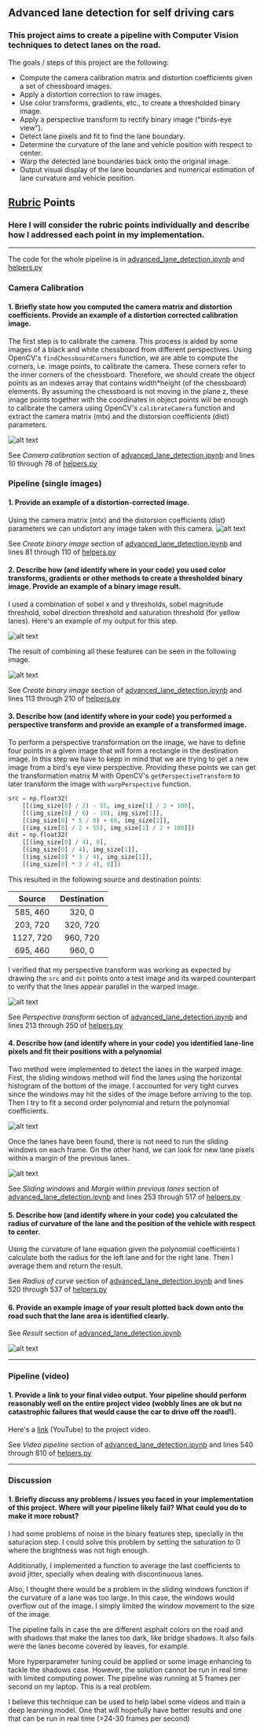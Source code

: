 ## Advanced lane detection for self driving cars

### This project aims to create a pipeline with Computer Vision techniques to detect lanes on the road.

The goals / steps of this project are the following:

* Compute the camera calibration matrix and distortion coefficients given a set of chessboard images.
* Apply a distortion correction to raw images.
* Use color transforms, gradients, etc., to create a thresholded binary image.
* Apply a perspective transform to rectify binary image ("birds-eye view").
* Detect lane pixels and fit to find the lane boundary.
* Determine the curvature of the lane and vehicle position with respect to center.
* Warp the detected lane boundaries back onto the original image.
* Output visual display of the lane boundaries and numerical estimation of lane curvature and vehicle position.

[//]: # (Image References)

[image1]: ./output_images/chessboard_undistorted.png "Chessboard undistortion"
[image2]: ./output_images/undistorted.png "Undistorted"
[image3]: ./output_images/gradients_and_color.png "Gradients and color processing"
[image4]: ./output_images/combined.png "Gradients and color processing combined"
[image5]: ./output_images/warped.png "Bird's eye view transformation"
[image6]: ./output_images/sliding_windows.png "Lane finding with sliding windows"
[image7]: ./output_images/previous_poly.png "Lane finding with previous polynomial coefficients"
[image8]: ./output_images/result.png "Unwarped detections on original image"

[video1]: ./project_video.mp4 "Video"

## [Rubric](https://review.udacity.com/#!/rubrics/571/view) Points

### Here I will consider the rubric points individually and describe how I addressed each point in my implementation.  

---

The code for the whole pipeline is in [advanced_lane_detection.ipynb](https://github.com/josh31416/self-driving-car-nanodegree-at-udacity/blob/master/advanced-lane-detection/advanced_lane_detection.ipynb) and [helpers.py](https://github.com/josh31416/self-driving-car-nanodegree-at-udacity/blob/master/advanced-lane-detection/helpers.py)

### Camera Calibration

#### 1. Briefly state how you computed the camera matrix and distortion coefficients. Provide an example of a distortion corrected calibration image.

The first step is to calibrate the camera. This process is aided by some images of a black and white chessboard from different perspectives. Using OpenCV's `findChessboardCorners` function, we are able to compute the corners, i.e. image points, to calibrate the camera. These corners refer to the inner corners of the chessboard. Therefore, we should create the object points as an indexes array that contains width*height (of the chessboard) elements. By assuming the chessboard is not moving in the plane z, these image points together with the coordinates in object points will be enough to calibrate the camera using OpenCV's `calibrateCamera` function and extract the camera matrix (mtx) and the distorsion coefficients (dist) parameters.

![alt text][image1]

See *Camera calibration* section of [advanced_lane_detection.ipynb](https://github.com/josh31416/self-driving-car-nanodegree-at-udacity/blob/master/advanced-lane-detection/advanced_lane_detection.ipynb) and lines 10 through 78 of [helpers.py](https://github.com/josh31416/self-driving-car-nanodegree-at-udacity/blob/master/advanced-lane-detection/helpers.py)

### Pipeline (single images)

#### 1. Provide an example of a distortion-corrected image.

Using the camera matrix (mtx) and the distorsion coefficients (dist) parameters we can undistort any image taken with this camera.
![alt text][image2]

See *Create binary image* section of [advanced_lane_detection.ipynb](https://github.com/josh31416/self-driving-car-nanodegree-at-udacity/blob/master/advanced-lane-detection/advanced_lane_detection.ipynb) and lines 81 through 110 of [helpers.py](https://github.com/josh31416/self-driving-car-nanodegree-at-udacity/blob/master/advanced-lane-detection/helpers.py)

#### 2. Describe how (and identify where in your code) you used color transforms, gradients or other methods to create a thresholded binary image. Provide an example of a binary image result.

I used a combination of sobel x and y thresholds, sobel magnitude threshold, sobel direction threshold and saturation threshold (for yellow lanes). Here's an example of my output for this step.

![alt text][image3]

The result of combining all these features can be seen in the following image.

![alt text][image4]

See *Create binary image* section of [advanced_lane_detection.ipynb](https://github.com/josh31416/self-driving-car-nanodegree-at-udacity/blob/master/advanced-lane-detection/advanced_lane_detection.ipynb) and lines 113 through 210 of [helpers.py](https://github.com/josh31416/self-driving-car-nanodegree-at-udacity/blob/master/advanced-lane-detection/helpers.py)

#### 3. Describe how (and identify where in your code) you performed a perspective transform and provide an example of a transformed image.

To perform a perspective transformation on the image, we have to define four points in a given image that will form a rectangle in the destination image. In this step we have to kepp in mind that we are trying to get a new image from a bird's eye view perspective. Providing these points we can get the transformation matrix M with OpenCV's `getPerspectiveTransform` to later transform the image with `warpPerspective` function.

```python
src = np.float32(
    [[(img_size[0] / 2) - 55, img_size[1] / 2 + 100],
    [((img_size[0] / 6) - 10), img_size[1]],
    [(img_size[0] * 5 / 6) + 60, img_size[1]],
    [(img_size[0] / 2 + 55), img_size[1] / 2 + 100]])
dst = np.float32(
    [[(img_size[0] / 4), 0],
    [(img_size[0] / 4), img_size[1]],
    [(img_size[0] * 3 / 4), img_size[1]],
    [(img_size[0] * 3 / 4), 0]])
```

This resulted in the following source and destination points:

| Source        | Destination   | 
|:-------------:|:-------------:| 
| 585, 460      | 320, 0        | 
| 203, 720      | 320, 720      |
| 1127, 720     | 960, 720      |
| 695, 460      | 960, 0        |

I verified that my perspective transform was working as expected by drawing the `src` and `dst` points onto a test image and its warped counterpart to verify that the lines appear parallel in the warped image.

![alt text][image5]

See *Perspective transform* section of [advanced_lane_detection.ipynb](https://github.com/josh31416/self-driving-car-nanodegree-at-udacity/blob/master/advanced-lane-detection/advanced_lane_detection.ipynb) and lines 213 through 250 of [helpers.py](https://github.com/josh31416/self-driving-car-nanodegree-at-udacity/blob/master/advanced-lane-detection/helpers.py)

#### 4. Describe how (and identify where in your code) you identified lane-line pixels and fit their positions with a polynomial

Two method were implemented to detect the lanes in the warped image. First, the sliding windows method will find the lanes using the horizontal histogram of the bottom of the image. I accounted for very tight curves since the windows may hit the sides of the image before arriving to the top. Then I try to fit a second order polynomial and return the polynomial coefficients.

![alt text][image6]

Once the lanes have been found, there is not need to run the sliding windows on each frame. On the other hand, we can look for new lane pixels within a margin of the previous lanes. 

![alt text][image7]

See *Sliding windows* and *Margin within previous lanes* section of [advanced_lane_detection.ipynb](https://github.com/josh31416/self-driving-car-nanodegree-at-udacity/blob/master/advanced-lane-detection/advanced_lane_detection.ipynb) and lines 253 through 517 of [helpers.py](https://github.com/josh31416/self-driving-car-nanodegree-at-udacity/blob/master/advanced-lane-detection/helpers.py)

#### 5. Describe how (and identify where in your code) you calculated the radius of curvature of the lane and the position of the vehicle with respect to center.

Using the curvature of lane equation given the polynomial coefficients I calculate both the radius for the left lane and for the right lane. Then I average them and return the result.

See *Radius of curve* section of [advanced_lane_detection.ipynb](https://github.com/josh31416/self-driving-car-nanodegree-at-udacity/blob/master/advanced-lane-detection/advanced_lane_detection.ipynb) and lines 520 through 537 of [helpers.py](https://github.com/josh31416/self-driving-car-nanodegree-at-udacity/blob/master/advanced-lane-detection/helpers.py)

#### 6. Provide an example image of your result plotted back down onto the road such that the lane area is identified clearly.

See *Result* section of [advanced_lane_detection.ipynb](https://github.com/josh31416/self-driving-car-nanodegree-at-udacity/blob/master/advanced-lane-detection/advanced_lane_detection.ipynb)

![alt text][image8]

---

### Pipeline (video)

#### 1. Provide a link to your final video output.  Your pipeline should perform reasonably well on the entire project video (wobbly lines are ok but no catastrophic failures that would cause the car to drive off the road!).

Here's a [link](https://youtu.be/sqobICfr758) (YouTube) to the project video.

See *Video pipeline* section of [advanced_lane_detection.ipynb](https://github.com/josh31416/self-driving-car-nanodegree-at-udacity/blob/master/advanced-lane-detection/advanced_lane_detection.ipynb) and lines 540 through 810 of [helpers.py](https://github.com/josh31416/self-driving-car-nanodegree-at-udacity/blob/master/advanced-lane-detection/helpers.py)

---

### Discussion

#### 1. Briefly discuss any problems / issues you faced in your implementation of this project.  Where will your pipeline likely fail?  What could you do to make it more robust?

I had some problems of noise in the binary features step, specially in the saturacion step. I could solve this problem by setting the saturation to 0 where the brightness was not high enough.

Additionally, I implemented a function to average the last coefficients to avoid jitter, specially when dealing with discontinuous lanes.

Also, I thought there would be a problem in the sliding windows function if the curvature of a lane was too large. In this case, the windows would overflow out of the image. I simply limited the window movement to the size of the image.

The pipeline fails in case the are different asphalt colors on the road and with shadows that make the lanes too dark, like bridge shadows. It also fails were the lanes become covered by leaves, for example.

More hyperparameter tuning could be applied or some image enhancing to tackle the shadows case. However, the solution cannot be run in real time with limited computing power. The pipeline was running at 5 frames per second on my laptop. This is a real problem.

I believe this technique can be used to help label some videos and train a deep learning model. One that will hopefully have better results and one that can be run in real time (>24-30 frames per second)
